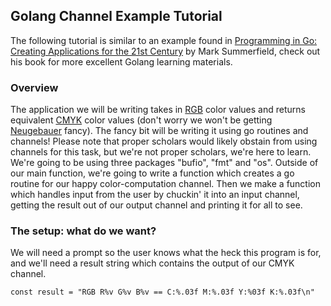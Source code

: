 ## Golang Channel Example Tutorial

The following tutorial is similar to an example found in [Programming in Go: Creating Applications for the 21st Century](http://www.amazon.com/Programming-Go-Creating-Applications-Developers/dp/0321774639) by Mark Summerfield, check out his book for more excellent Golang learning materials.

### Overview

The application we will be writing takes in [RGB](http://en.wikipedia.org/wiki/RGB_color_model#Numeric_representations) color values and returns equivalent [CMYK](http://en.wikipedia.org/wiki/CMYK_color_model) color values (don't worry we won't be getting [Neugebauer](http://en.wikipedia.org/wiki/Neugebauer_equations) fancy). The fancy bit will be writing it using go routines and channels! Please note that proper scholars would likely obstain from using channels for this task, but we're not proper scholars, we're here to learn. We're going to be using three packages "bufio", "fmt" and "os". Outside of our main function, we're going to write a function which creates a go routine for our happy color-computation channel. Then we make a function which handles input from the user by chuckin' it into an input channel, getting the result out of our output channel and printing it for all to see.

### The setup: what do we want?

We will need a prompt so the user knows what the heck this program is for, and we'll need a result string which contains the output of our CMYK channel.

`const result = "RGB R%v G%v B%v == C:%.03f M:%.03f Y:%03f K:%.03f\n"` 
